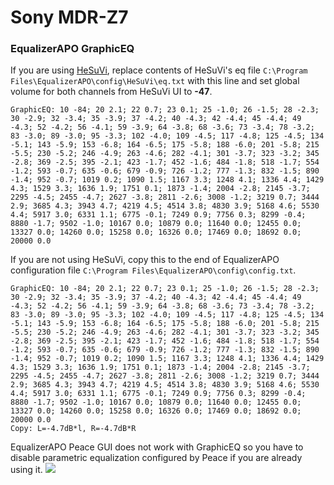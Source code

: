 # Sony MDR-Z7
### EqualizerAPO GraphicEQ
If you are using [HeSuVi](https://sourceforge.net/projects/hesuvi/), replace contents of HeSuVi's eq file `C:\Program Files\EqualizerAPO\config\HeSuVi\eq.txt` with this line and set global volume for both channels from HeSuVi UI to **-47**.
```
GraphicEQ: 10 -84; 20 2.1; 22 0.7; 23 0.1; 25 -1.0; 26 -1.5; 28 -2.3; 30 -2.9; 32 -3.4; 35 -3.9; 37 -4.2; 40 -4.3; 42 -4.4; 45 -4.4; 49 -4.3; 52 -4.2; 56 -4.1; 59 -3.9; 64 -3.8; 68 -3.6; 73 -3.4; 78 -3.2; 83 -3.0; 89 -3.0; 95 -3.3; 102 -4.0; 109 -4.5; 117 -4.8; 125 -4.5; 134 -5.1; 143 -5.9; 153 -6.8; 164 -6.5; 175 -5.8; 188 -6.0; 201 -5.8; 215 -5.5; 230 -5.2; 246 -4.9; 263 -4.6; 282 -4.1; 301 -3.7; 323 -3.2; 345 -2.8; 369 -2.5; 395 -2.1; 423 -1.7; 452 -1.6; 484 -1.8; 518 -1.7; 554 -1.2; 593 -0.7; 635 -0.6; 679 -0.9; 726 -1.2; 777 -1.3; 832 -1.5; 890 -1.4; 952 -0.7; 1019 0.2; 1090 1.5; 1167 3.3; 1248 4.1; 1336 4.4; 1429 4.3; 1529 3.3; 1636 1.9; 1751 0.1; 1873 -1.4; 2004 -2.8; 2145 -3.7; 2295 -4.5; 2455 -4.7; 2627 -3.8; 2811 -2.6; 3008 -1.2; 3219 0.7; 3444 2.9; 3685 4.3; 3943 4.7; 4219 4.5; 4514 3.8; 4830 3.9; 5168 4.6; 5530 4.4; 5917 3.0; 6331 1.1; 6775 -0.1; 7249 0.9; 7756 0.3; 8299 -0.4; 8880 -1.7; 9502 -1.0; 10167 0.0; 10879 0.0; 11640 0.0; 12455 0.0; 13327 0.0; 14260 0.0; 15258 0.0; 16326 0.0; 17469 0.0; 18692 0.0; 20000 0.0
```
If you are not using HeSuVi, copy this to the end of EqualizerAPO configuration file `C:\Program Files\EqualizerAPO\config\config.txt`.
```
GraphicEQ: 10 -84; 20 2.1; 22 0.7; 23 0.1; 25 -1.0; 26 -1.5; 28 -2.3; 30 -2.9; 32 -3.4; 35 -3.9; 37 -4.2; 40 -4.3; 42 -4.4; 45 -4.4; 49 -4.3; 52 -4.2; 56 -4.1; 59 -3.9; 64 -3.8; 68 -3.6; 73 -3.4; 78 -3.2; 83 -3.0; 89 -3.0; 95 -3.3; 102 -4.0; 109 -4.5; 117 -4.8; 125 -4.5; 134 -5.1; 143 -5.9; 153 -6.8; 164 -6.5; 175 -5.8; 188 -6.0; 201 -5.8; 215 -5.5; 230 -5.2; 246 -4.9; 263 -4.6; 282 -4.1; 301 -3.7; 323 -3.2; 345 -2.8; 369 -2.5; 395 -2.1; 423 -1.7; 452 -1.6; 484 -1.8; 518 -1.7; 554 -1.2; 593 -0.7; 635 -0.6; 679 -0.9; 726 -1.2; 777 -1.3; 832 -1.5; 890 -1.4; 952 -0.7; 1019 0.2; 1090 1.5; 1167 3.3; 1248 4.1; 1336 4.4; 1429 4.3; 1529 3.3; 1636 1.9; 1751 0.1; 1873 -1.4; 2004 -2.8; 2145 -3.7; 2295 -4.5; 2455 -4.7; 2627 -3.8; 2811 -2.6; 3008 -1.2; 3219 0.7; 3444 2.9; 3685 4.3; 3943 4.7; 4219 4.5; 4514 3.8; 4830 3.9; 5168 4.6; 5530 4.4; 5917 3.0; 6331 1.1; 6775 -0.1; 7249 0.9; 7756 0.3; 8299 -0.4; 8880 -1.7; 9502 -1.0; 10167 0.0; 10879 0.0; 11640 0.0; 12455 0.0; 13327 0.0; 14260 0.0; 15258 0.0; 16326 0.0; 17469 0.0; 18692 0.0; 20000 0.0
Copy: L=-4.7dB*l, R=-4.7dB*R
```
EqualizerAPO Peace GUI does not work with GraphicEQ so you have to disable parametric equalization configured by Peace if you are already using it.
![](https://raw.githubusercontent.com/jaakkopasanen/AutoEq/master/results/Innerfidelity%202017/innerfidelity/onear/Sony%20MDR-Z7/Sony%20MDR-Z7.png)
